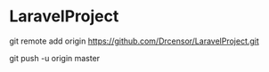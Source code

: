 # LaravelProject

git remote add origin https://github.com/Drcensor/LaravelProject.git


git push -u origin master
